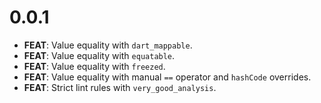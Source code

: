 # 0.0.1

- **FEAT**: Value equality with `dart_mappable`.
- **FEAT**: Value equality with `equatable`.
- **FEAT**: Value equality with `freezed`.
- **FEAT**: Value equality with manual `==` operator and `hashCode` overrides.
- **FEAT**: Strict lint rules with `very_good_analysis`.
